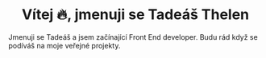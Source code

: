 <h1 align="center">Vítej 🔥, jmenuji se Tadeáš Thelen</h1>

Jmenuji se Tadeáš a jsem začínající Front End developer. Budu rád když se podíváš na moje veřejné projekty.
<!--
**Nimixx/nimixx** is a ✨ _special_ ✨ repository because its `README.md` (this file) appears on your GitHub profile.

Here are some ideas to get you started:

- 🔭 I’m currently working on ...
- 🌱 I’m currently learning ...
- 👯 I’m looking to collaborate on ...
- 🤔 I’m looking for help with ...
- 💬 Ask me about ...
- 📫 How to reach me: ...
- 😄 Pronouns: ...
- ⚡ Fun fact: ...
-->
